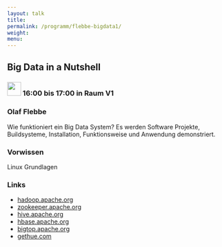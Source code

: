 ```yaml
---
layout: talk
title:
permalink: /programm/flebbe-bigdata1/
weight: 
menu:
---
```

## Big&nbsp;Data&nbsp;in&nbsp;a&nbsp;Nutshell

### <img height = "32" src="../../images/talk.svg"> 16:00 bis 17:00 in Raum V1

### Olaf&nbsp;Flebbe

Wie funktioniert ein Big Data System?
Es werden Software Projekte, Buildsysteme, Installation, Funktionsweise und Anwendung demonstriert.

### Vorwissen
Linux Grundlagen

### Links

- <a href="http://hadoop.apache.org" target="_blank">hadoop.apache.org</a>
- <a href="http://zookeeper.apache.org" target="_blank">zookeeper.apache.org</a>
- <a href="http://hive.apache.org" target="_blank">hive.apache.org</a>
- <a href="http://hbase.apache.org" target="_blank">hbase.apache.org</a>
- <a href="http://bigtop.apache.org" target="_blank">bigtop.apache.org</a>
- <a href="http://gethue.com" target="_blank">gethue.com</a>
